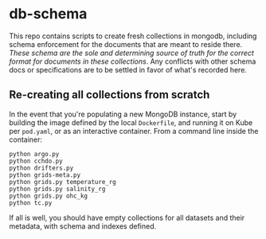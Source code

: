 # db-schema

This repo contains scripts to create fresh collections in mongodb, including schema enforcement for the documents that are meant to reside there. *These schema are the sole and determining source of truth for the correct format for documents in these collections*. Any conflicts with other schema docs or specifications are to be settled in favor of what's recorded here.

## Re-creating all collections from scratch

In the event that you're populating a new MongoDB instance, start by building the image defined by the local `Dockerfile`, and running it on Kube per `pod.yaml`, or as an interactive container. From a command line inside the container:

```
python argo.py
python cchdo.py
python drifters.py
python grids-meta.py
python grids.py temperature_rg
python grids.py salinity_rg
python grids.py ohc_kg
python tc.py
```

If all is well, you should have empty collections for all datasets and their metadata, with schema and indexes defined.